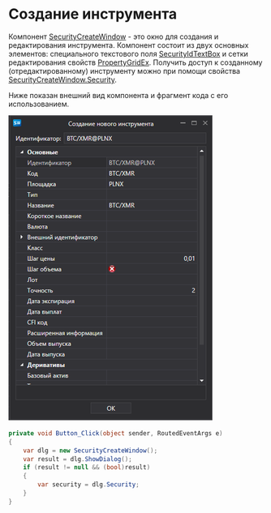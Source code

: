 # Создание инструмента

Компонент [SecurityCreateWindow](xref:StockSharp.Xaml.SecurityCreateWindow) \- это окно для создания и редактирования инструмента. Компонент состоит из двух основных элементов: специального текстового поля [SecurityIdTextBox](xref:StockSharp.Xaml.SecurityIdTextBox) и сетки редактирования свойств [PropertyGridEx](xref:StockSharp.Xaml.PropertyGrid.PropertyGridEx). Получить доступ к созданному (отредактированному) инструменту можно при помощи свойства [SecurityCreateWindow.Security](xref:StockSharp.Xaml.SecurityCreateWindow.Security). 

Ниже показан внешний вид компонента и фрагмент кода с его использованием. 

![Gui SecurityCreateWindow](../../../../images/gui_securitycreatewindow.png)

```cs
private void Button_Click(object sender, RoutedEventArgs e)
{
    var dlg = new SecurityCreateWindow();
    var result = dlg.ShowDialog();
    if (result != null && (bool)result)
    {
        var security = dlg.Security;
    }
}
	
```
